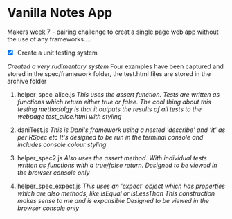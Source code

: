 Vanilla Notes App
========
Makers week 7 - pairing challenge to creat a single page web app without the use of any frameworks....

- [x] Create a unit testing system  

*Created a very rudimentary system*
Four examples have been captured and stored in the spec/framework folder, the test.html files are stored in the archive folder

1. helper_spec_alice.js
*This uses the assert function. Tests are written as functions which return either true or false.*
*The cool thing about this testing methodolgy is that it outputs the results of all tests to the webpage test_alice.html with styling*

2. daniTest.js
*This is Dani's framework using a nested 'describe' and 'it' as per RSpec etc*
*It's designed to be run in the terminal console and includes console colour styling*

3. helper_spec2.js
*Also uses the assert method. With individual tests written as functions with a true/false return.*
*Designed to be viewed in the browser console only*

4. helper_spec_expect.js
*This uses an 'expect' object which has properties which are also methods, like isEqual or isLessThan*
*This construction makes sense to me and is expansible*
*Designed to be viewed in the browser console only*